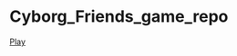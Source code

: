 # Cyborg_Friends_game_repo




<a href="https://leonardo01.github.io/Cyborg_Friends_game_repo/Cyborg_Friends_game/webgl/index.html" target="_blank">Play</a>
